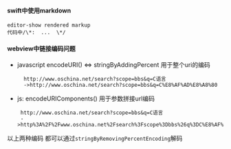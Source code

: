 
#### swift中使用markdown

    editor-show rendered markup
    代码中/\*:  ...  \*/
    
#### webview中链接编码问题

 - javascript encodeURI() <=>  stringByAddingPercent 
   用于整个uri的编码
   
         http://www.oschina.net/search?scope=bbs&q=C语言
         ->http://www.oschina.net/search?scope=bbs&q=C%E8%AF%AD%E8%A8%80 
         
 - js: encodeURIComponents() 
   用于参数拼接url编码  
   
        http://www.oschina.net/search?scope=bbs&q=C语言
        ->http%3A%2F%2Fwww.oschina.net%2Fsearch%3Fscope%3Dbbs%26q%3DC%E8%AF%AD%E8%A8%80
        
以上两种编码 都可以通过`stringByRemovingPercentEncoding`解码








